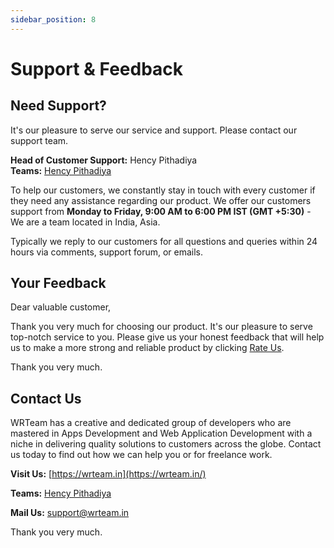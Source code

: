 ```yaml
---
sidebar_position: 8
---
```


# Support & Feedback

## Need Support?

It's our pleasure to serve our service and support. Please contact our support team.

**Head of Customer Support:** Hency Pithadiya  
**Teams:** [Hency Pithadiya](https://teams.live.com/l/invite/FEAeLee40NMWJyoigE)

To help our customers, we constantly stay in touch with every customer if they need any assistance regarding our product. We offer our customers support from **Monday to Friday, 9:00 AM to 6:00 PM IST (GMT +5:30)** - We are a team located in India, Asia.

Typically we reply to our customers for all questions and queries within 24 hours via comments, support forum, or emails.

## Your Feedback

Dear valuable customer,

Thank you very much for choosing our product. It's our pleasure to serve top-notch service to you. Please give us your honest feedback that will help us to make a more strong and reliable product by clicking [Rate Us](https://codecanyon.net/downloads).

Thank you very much.

## Contact Us

WRTeam has a creative and dedicated group of developers who are mastered in Apps Development and Web Application Development with a niche in delivering quality solutions to customers across the globe. Contact us today to find out how we can help you or for freelance work.

**Visit Us:** [https://wrteam.in](https://wrteam.in/)

**Teams:** [Hency Pithadiya](https://teams.live.com/l/invite/FEAeLee40NMWJyoigE)

**Mail Us:** support@wrteam.in

Thank you very much.
